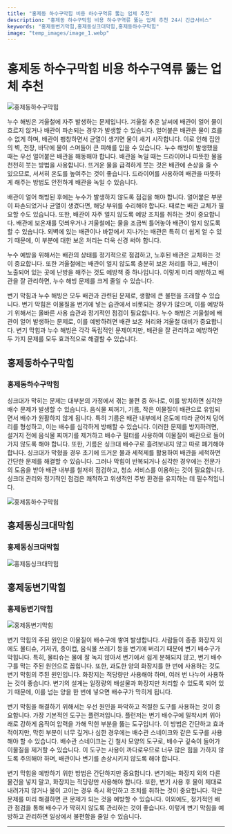 ```yaml
---
title: "홍제동 하수구막힘 비용 하수구역류 뚫는 업체 추천"
description: "홍제동 하수구막힘 비용 하수구역류 뚫는 업체 추천 24시 긴급서비스"
keywords: "홍제동변기막힘,홍제동싱크대막힘,홍제동하수구막힘"
image: "temp_images/image_1.webp"
---
```


# 홍제동 하수구막힘 비용 하수구역류 뚫는 업체 추천

![홍제동하수구막힘](temp_images/image_3.webp) 

누수 해빙은 겨울철에 자주 발생하는 문제입니다. 겨울철 추운 날씨에 배관이 얼어 물이 흐르지 않거나 배관이 파손되는 경우가 발생할 수 있습니다. 얼어붙은 배관은 물이 흐를 수 없게 하며, 배관이 팽창하면서 균열이 생기면 물이 새기 시작합니다. 이로 인해 집안의 벽, 천장, 바닥에 물이 스며들어 큰 피해를 입을 수 있습니다. 누수 해빙이 발생했을 때는 우선 얼어붙은 배관을 해동해야 합니다. 배관을 녹일 때는 드라이어나 따뜻한 물을 천천히 붓는 방법을 사용합니다. 뜨거운 물을 급격하게 붓는 것은 배관에 손상을 줄 수 있으므로, 서서히 온도를 높여주는 것이 좋습니다. 드라이어를 사용하여 배관을 따뜻하게 해주는 방법도 안전하게 배관을 녹일 수 있습니다.

배관이 얼어 해빙된 후에는 누수가 발생하지 않도록 점검을 해야 합니다. 얼어붙은 부분이 파손되었거나 균열이 생겼다면, 해당 부위를 수리해야 합니다. 때로는 배관 교체가 필요할 수도 있습니다. 또한, 배관이 자주 얼지 않도록 예방 조치를 취하는 것이 중요합니다. 배관에 보온재를 덧씌우거나 겨울철에는 물을 조금씩 틀어놓아 배관이 얼지 않도록 할 수 있습니다. 외벽에 있는 배관이나 바깥에서 지나가는 배관은 특히 더 쉽게 얼 수 있기 때문에, 이 부분에 대한 보온 처리는 더욱 신경 써야 합니다.

누수 예방을 위해서는 배관의 상태를 정기적으로 점검하고, 노후된 배관은 교체하는 것이 중요합니다. 또한 겨울철에는 배관이 얼지 않도록 충분히 보온 처리를 하고, 배관이 노출되어 있는 곳에 난방을 해주는 것도 예방책 중 하나입니다. 이렇게 미리 예방하고 배관을 잘 관리하면, 누수 해빙 문제를 크게 줄일 수 있습니다.

변기 막힘과 누수 해빙은 모두 배관과 관련된 문제로, 생활에 큰 불편을 초래할 수 있습니다. 변기 막힘은 이물질을 변기에 넣는 습관에서 비롯되는 경우가 많으며, 이를 예방하기 위해서는 올바른 사용 습관과 정기적인 점검이 필요합니다. 누수 해빙은 겨울철에 배관이 얼어 발생하는 문제로, 이를 예방하려면 배관 보온 처리와 겨울철 대비가 중요합니다. 변기 막힘과 누수 해빙은 각각 독립적인 문제이지만, 배관을 잘 관리하고 예방하면 두 가지 문제를 모두 효과적으로 해결할 수 있습니다.


## 홍제동하수구막힘

### 홍제동하수구막힘

싱크대가 막히는 문제는 대부분의 가정에서 겪는 불편 중 하나로, 이를 방치하면 심각한 배수 문제가 발생할 수 있습니다. 음식물 찌꺼기, 기름, 작은 이물질이 배관으로 유입되면서 배수가 원활하지 않게 됩니다. 특히 기름은 배관 내부에서 온도에 따라 굳어져 덩어리를 형성하고, 이는 배수를 심각하게 방해할 수 있습니다. 이러한 문제를 방지하려면, 설거지 전에 음식물 찌꺼기를 제거하고 배수구 필터를 사용하여 이물질이 배관으로 들어가지 않도록 해야 합니다. 또한, 기름은 싱크대 배수구로 흘려보내지 않고 따로 폐기해야 합니다. 싱크대가 막혔을 경우 초기에 뜨거운 물과 세척제를 활용하여 배관을 세척하면 간단한 문제를 해결할 수 있습니다. 그러나 막힘이 반복되거나 심각한 경우에는 전문가의 도움을 받아 배관 내부를 철저히 점검하고, 청소 서비스를 이용하는 것이 필요합니다. 싱크대 관리와 정기적인 점검은 쾌적하고 위생적인 주방 환경을 유지하는 데 필수적입니다.

![홍제동하수구막힘](temp_images/image_7.webp) 



## 홍제동싱크대막힘

### 홍제동싱크대막힘

![홍제동싱크대막힘](temp_images/image_6.webp) 



## 홍제동변기막힘

### 홍제동변기막힘

![홍제동변기막힘](temp_images/image_2.webp) 

  변기 막힘의 주된 원인은 이물질이 배수구에 쌓여 발생합니다. 사람들이 종종 화장지 외에도 물티슈, 기저귀, 종이컵, 음식물 쓰레기 등을 변기에 버리기 때문에 변기 배수구가 막힙니다. 특히, 물티슈는 물에 잘 녹지 않아서 변기에서 쉽게 분해되지 않고, 변기 배수구를 막는 주된 원인으로 꼽힙니다. 또한, 과도한 양의 화장지를 한 번에 사용하는 것도 변기 막힘의 주된 원인입니다. 화장지는 적당량만 사용해야 하며, 여러 번 나누어 사용하는 것이 좋습니다. 변기의 설계는 일정량의 배설물과 화장지만 처리할 수 있도록 되어 있기 때문에, 이를 넘는 양을 한 번에 넣으면 배수구가 막히게 됩니다.

변기 막힘을 해결하기 위해서는 우선 원인을 파악하고 적절한 도구를 사용하는 것이 중요합니다. 가장 기본적인 도구는 플런저입니다. 플런저는 변기 배수구에 밀착시켜 위아래로 강하게 움직여 압력을 가해 막힌 부분을 뚫는 도구입니다. 이 방법은 간단하고 효과적이지만, 막힌 부분이 너무 깊거나 심한 경우에는 배수관 스네이크와 같은 도구를 사용해야 할 수 있습니다. 배수관 스네이크는 긴 철사 모양의 도구로, 배수구 깊숙이 들어가 이물질을 제거할 수 있습니다. 이 도구는 사용이 까다로우므로 너무 많은 힘을 가하지 않도록 주의해야 하며, 배관이나 변기를 손상시키지 않도록 해야 합니다.

변기 막힘을 예방하기 위한 방법은 간단하지만 중요합니다. 변기에는 화장지 외의 다른 물건을 넣지 말고, 화장지는 적당량만 사용해야 합니다. 또한, 변기 사용 후 물이 제대로 내려가지 않거나 물이 고이는 경우 즉시 확인하고 조치를 취하는 것이 중요합니다. 작은 문제를 미리 해결하면 큰 문제가 되는 것을 예방할 수 있습니다. 이외에도, 정기적인 배관 점검을 통해 배수구가 막히지 않도록 관리하는 것이 좋습니다. 이렇게 변기 막힘을 예방하고 관리하면 일상에서 불편함을 줄일 수 있습니다.

---

